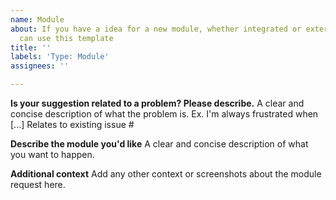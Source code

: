 ```yaml
---
name: Module
about: If you have a idea for a new module, whether integrated or external, you
  can use this template
title: ''
labels: 'Type: Module'
assignees: ''

---
```


**Is your suggestion related to a problem? Please describe.**
A clear and concise description of what the problem is. Ex. I'm always frustrated when [...]
Relates to existing issue #

**Describe the module you'd like**
A clear and concise description of what you want to happen.

**Additional context**
Add any other context or screenshots about the module request here.

